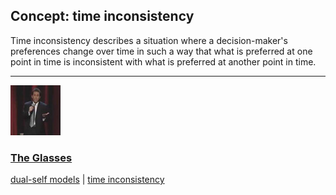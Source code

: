 ## Concept: time inconsistency

Time inconsistency describes a situation where a decision-maker's preferences change over time in such a way that what is preferred at one point in time is inconsistent with what is preferred at another point in time.

<hr>
<div class="clip-listing">
<img src="media/icons/glasses_2.jpg" alt="The Glasses icon">

### [The Glasses](../../clip/102/)

[dual-self models](/concept/dual-self-models/) | [time inconsistency](/concept/time-inconsistency/)
</div>

